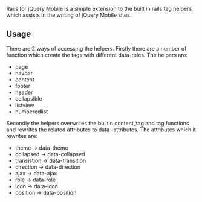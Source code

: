 Rails for jQuery Mobile is a simple extension to the built in rails tag helpers which 
assists in the writing of jQuery Mobile sites. 

## Usage ##

There are 2 ways of accessing the helpers. Firstly there are a number of function which create the tags with different
data-roles. The helpers are:

 * page
 * navbar
 * content
 * footer
 * header
 * collapsible
 * listview
 * numberedlist


Secondly the helpers overwrites the builtin content_tag and tag functions and rewrites the related attributes to data-
attributes. The attributes which it rewrites are:

 * theme -> data-theme
 * collapsed -> data-collapsed
 * transistion -> data-transition
 * direction -> data-direction
 * ajax -> data-ajax
 * role -> data-role
 * icon -> data-icon
 * position -> data-position
